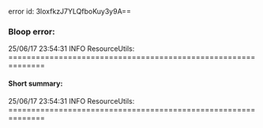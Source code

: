 error id: 3loxfkzJ7YLQfboKuy3y9A==
### Bloop error:

25/06/17 23:54:31 INFO ResourceUtils: ==============================================================
#### Short summary: 

25/06/17 23:54:31 INFO ResourceUtils: ==============================================================